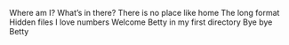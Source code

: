 Where am I?
 What’s in there?
There is no place like home
The long format
Hidden files
I love numbers
Welcome
Betty in my first directory
Bye bye Betty
